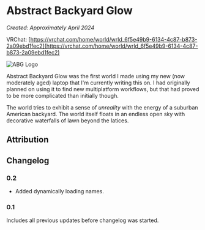 # Abstract Backyard Glow
*Created: Approximately April 2024*

VRChat: [https://vrchat.com/home/world/wrld_6f5e49b9-6134-4c87-b873-2a09ebd1fec2](https://vrchat.com/home/world/wrld_6f5e49b9-6134-4c87-b873-2a09ebd1fec2)

![ABG Logo](./img/ABG.png "ABG logo.")

Abstract Backyard Glow was the first world I made using my new (now moderately aged) laptop that I'm currently writing this on. I had originally planned on using it to find new multiplatform workflows, but that had proved to be more complicated than initially though.

The world tries to exhibit a sense of *unreality* with the energy of a suburban American backyard. The world itself floats in an endless open sky with decorative waterfalls of lawn beyond the latices.


## Attribution
## Changelog
### 0.2
- Added dynamically loading names.
### 0.1
Includes all previous updates before changelog was started.